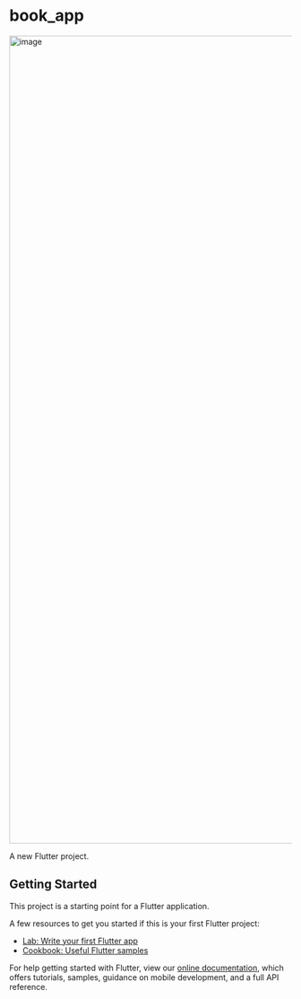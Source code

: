 # book_app
<img width="1440" alt="image" src="https://user-images.githubusercontent.com/88014435/170858394-e50ac810-5583-4cfe-8750-eb708b850a6e.png">


A new Flutter project.

## Getting Started

This project is a starting point for a Flutter application.

A few resources to get you started if this is your first Flutter project:

- [Lab: Write your first Flutter app](https://flutter.dev/docs/get-started/codelab)
- [Cookbook: Useful Flutter samples](https://flutter.dev/docs/cookbook)

For help getting started with Flutter, view our
[online documentation](https://flutter.dev/docs), which offers tutorials,
samples, guidance on mobile development, and a full API reference.

